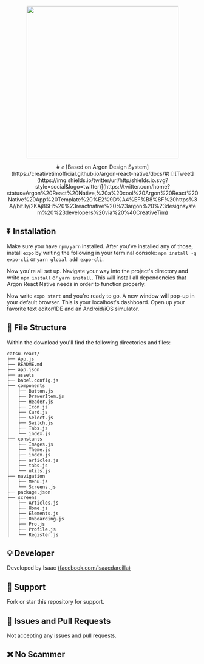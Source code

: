 <p align="center"><img src="https://i0.wp.com/www.asapdevelopers.com/wp-content/uploads/2017/11/react-native-banner-1024x300-e1510060053599-1.png?fit=1024%2C300&ssl=1" width="400" align="center"></p>

<p align="center">
# ✊ [Based on Argon Design System](https://creativetimofficial.github.io/argon-react-native/docs/#) [![Tweet](https://img.shields.io/twitter/url/http/shields.io.svg?style=social&logo=twitter)](https://twitter.com/home?status=Argon%20React%20Native,%20a%20cool%20Argon%20React%20Native%20App%20Template%20%E2%9D%A4%EF%B8%8F%20https%3A//bit.ly/2KAj86H%20%23reactnative%20%23argon%20%23designsystem%20%23developers%20via%20%40CreativeTim)
</p>

## ⏬ Installation

Make sure you have `npm/yarn` installed. After you've installed any of those, install `expo` by writing the following in your terminal console: `npm install -g expo-cli` or `yarn global add expo-cli`.

Now you're all set up. Navigate your way into the project's directory and write `npm install` or `yarn install`. This will install all dependencies that Argon React Native needs in order to function properly.

Now write `expo start` and you're ready to go. A new window will pop-up in your default browser. This is your localhost's dashboard. Open up your favorite text editor/IDE and an Android/iOS simulator.

## 📃 File Structure
Within the download you'll find the following directories and files:

```
catsu-react/
├── App.js
├── README.md
├── app.json
├── assets
├── babel.config.js
├── components
│   ├── Button.js
│   ├── DrawerItem.js
│   ├── Header.js
│   ├── Icon.js
│   ├── Card.js
│   ├── Select.js
│   ├── Switch.js
│   ├── Tabs.js
│   └── index.js
├── constants
│   ├── Images.js
│   ├── Theme.js
│   ├── index.js
│   ├── articles.js
│   ├── tabs.js
│   └── utils.js
├── navigation
│   ├── Menu.js
│   └── Screens.js
├── package.json
├── screens
│   ├── Articles.js
│   ├── Home.js
│   ├── Elements.js
│   ├── Onboarding.js
│   ├── Pro.js
│   ├── Profile.js
│   └── Register.js

```

## 💡 Developer

Developed by Isaac [(facebook.com/isaacdarcilla)](https://web.facebook.com/isaacdarcilla)

## 🔔 Support

Fork or star this repository for support.

## 🔕 Issues and Pull Requests

Not accepting any issues and pull requests. 

## ❌ No Scammer

